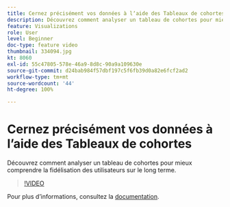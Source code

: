 ```yaml
---
title: Cernez précisément vos données à lʼaide des Tableaux de cohortes
description: Découvrez comment analyser un tableau de cohortes pour mieux comprendre la fidélisation des utilisateurs sur le long terme.
feature: Visualizations
role: User
level: Beginner
doc-type: feature video
thumbnail: 334094.jpg
kt: 8060
exl-id: 55c47805-578e-46a9-8d8c-90a9a109630e
source-git-commit: d24bab984f57dbf197c5f6fb39d0a82e6fcf2ad2
workflow-type: tm+mt
source-wordcount: '44'
ht-degree: 100%

---
```


# Cernez précisément vos données à lʼaide des Tableaux de cohortes

Découvrez comment analyser un tableau de cohortes pour mieux comprendre la fidélisation des utilisateurs sur le long terme.

>[!VIDEO](https://video.tv.adobe.com/v/3415663/?quality=12&learn=on&captions=fre_fr)

Pour plus dʼinformations, consultez la [documentation](https://experienceleague.adobe.com/docs/analytics/analyze/analysis-workspace/visualizations/cohort-table/cohort-analysis.html?lang=fr).

